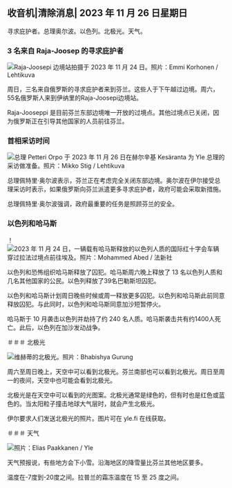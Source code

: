 收音机\|清除消息\| 2023 年 11 月 26 日星期日
--------------------------------------------------------

寻求庇护者。总理奥尔波。以色列。北极光。天气。

### 3 名来自 Raja-Joosep 的寻求庇护者

![Raja-Joosepi 边境站拍摄于 2023 年 11 月 24 日。照片：Emmi Korhonen / Lehtikuva](https://images.cdn.yle.fi/image/upload/c_crop,h_2880,w_5120,x_0,y_424/ar_1。7777777777777777,c_fill,g_faces,h_675,w_1200/dpr_1.0/q_auto:eco/f_auto/fl_lossy/v1700842179/39-120631365609f1502057)

周日，三名来自俄罗斯的寻求庇护者来到芬兰。这些人于下午越过边境。周六，55名俄罗斯人来到伊纳里的Raja-Joosepi边境站。

Raja-Jooseppi 是目前芬兰东部边境唯一开放的过境点。其他过境点已关闭，因为俄罗斯正在引导其他国家的人员前往芬兰。

### 首相采访时间

![总理 Petteri Orpo 于 2023 年 11 月 26 日在赫尔辛基 Kesäranta 为 Yle 总理的采访做准备。照片：Mikko Stig / Lehtikuva](https://images.cdn.yle.fi/image/upload/c_crop,h_2772,w_4928,x_0,y_207/ar_1.7777777777777777,c_fill,g_faces,h_675,w_1200/dpr_1.0/q_auto:eco/f_auto/fl_lossy/v1701000739/39-1206810656335ccb8329)

总理佩特里·奥尔波表示，芬兰正在考虑完全关闭东部边境。奥尔波在伊尔接受总理采访时表示，如果俄罗斯向芬兰派遣更多寻求庇护者，政府可能会采取新措施。

总理佩特里·奥尔波强调，政府最重要的任务是照顾芬兰的安全。

### 以色列和哈马斯

！![2023 年 11 月 24 日，一辆载有哈马斯释放的以色列人质的国际红十字会车辆穿过拉法过境点前往埃及。照片：Mohammed Abed / 法新社](https://images.cdn.yle.fi/image/上传/c_crop，h_2079，w_3696，x_0，y_366/ar_1.7777777777777777，c_fill，g_faces，h_675，w_1200/dpr_1.0/q_auto：eco/f_auto/fl_lossy/v1700849015/39-12064636560e4e1a0ebe)

以色列和恐怖组织哈马斯释放了囚犯。哈马斯周六晚上释放了 13 名以色列人质和几名其他国家的公民。以色列释放了39名巴勒斯坦囚犯。

以色列和哈马斯计划周日晚些时候或周一释放更多囚犯。以色列和哈马斯此前同意释放囚犯。与此同时，以色列和哈马斯同意加沙短暂停火。

哈马斯于 10 月袭击以色列并劫持了约 240 名人质。哈马斯袭击共有约1400人死亡。此后，以色列在加沙发动战争。

＃＃＃ 北极光

![维赫蒂的北极光。照片：Bhabishya Gurung](https://images.cdn.yle.fi/image/upload/c_crop,h_360,w_640,x_0,y_443/ar_1.777777777777777,c_fill,g_faces,h_675,w_1200/dpr_1.0/q_auto:生态/f_auto/fl_lossy/v1700996219/39-120676065630ab4cbda3)

周六至周日晚上，天空中可以看到北极光。芬兰南部也可以看到北极光。周日至周一的夜间，天空中也可能会看到北极光。

北极光是在天空中可以看到的光图案。北极光通常是绿色的，但有时也是红色或蓝色的。当太阳粒子撞击地球大气层时，就会产生北极光。

伊尔要求人们发送北极光的照片。图片可在 yle.fi 在线获取。

＃＃＃ 天气

![ 照片：Elias Paakkanen / Yle](https://images.cdn.yle.fi/image/upload/c_crop,h_1080,w_1919,x_0,y_0/ar_1.7777777777777777,c_fill,g_faces,h_675,w_1200/dpr_1。0/q_auto:eco/f_auto/fl_lossy/v1701007097/39-120685165634edcb0ac7)

天气预报说，有些地方会下小雪。沿海地区的降雪量比芬兰其他地区要多。

温度在-7度到-20度之间。拉普兰的霜冻温度在 15 至 25 度之间。